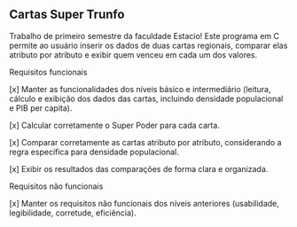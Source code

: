 ## Cartas Super Trunfo

Trabalho de primeiro semestre da faculdade Estacio!
Este programa em C permite ao usuário inserir os dados de duas cartas regionais, comparar elas atributo por atributo e exibir quem venceu em cada um dos valores.

Requisitos funcionais

[x] Manter as funcionalidades dos níveis básico e intermediário (leitura, cálculo e exibição dos dados das cartas, incluindo densidade populacional e PIB per capita).
 
[x] Calcular corretamente o Super Poder para cada carta.
 
[x] Comparar corretamente as cartas atributo por atributo, considerando a regra específica para densidade populacional.
 
[x] Exibir os resultados das comparações de forma clara e organizada.

Requisitos não funcionais


[x] Manter os requisitos não funcionais dos níveis anteriores (usabilidade, legibilidade, corretude, eficiência).
